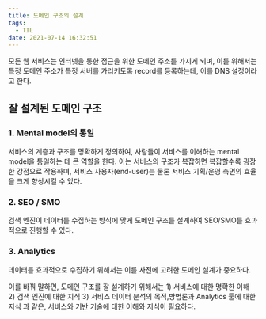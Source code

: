 ```yaml
---
title: 도메인 구조의 설계
tags:
  - TIL
date: 2021-07-14 16:32:51
---
```


모든 웹 서비스는 인터넷을 통한 접근을 위한 도메인 주소를 가지게 되며, 이를 위해서는 특정 도메인 주소가 특정 서버를 가리키도록 record를 등록하는데, 이를 DNS 설정이라고 한다.

## 잘 설계된 도메인 구조
### 1. Mental model의 통일
서비스의 계층과 구조를 명확하게 정의하여, 사람들이 서비스를 이해하는 mental model을 통일하는 데 큰 역할을 한다. 이는 서비스의 구조가 복잡하면 복잡할수록 굉장한 강점으로 작용하며, 서비스 사용자(end-user)는 물론 서비스 기획/운영 측면의 효율을 크게 향상시킬 수 있다. 
### 2. SEO / SMO
검색 엔진이 데이터를 수집하는 방식에 맞게 도메인 구조를 설계하여 SEO/SMO를 효과적으로 진행할 수 있다.
### 3. Analytics
데이터를 효과적으로 수집하기 위해서는 이를 사전에 고려한 도메인 설계가 중요하다.

이를 바꿔 말하면, 도메인 구조를 잘 설계하기 위해서는
    1) 서비스에 대한 명확한 이해
    2) 검색 엔진에 대한 지식
    3) 서비스 데이터 분석의 목적,방법론과 Analytics 툴에 대한 지식
과 같은, 서비스와 기반 기술에 대한 이해와 지식이 필요하다.